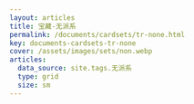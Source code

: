 ```yaml
---
layout: articles
title: 宝藏-无派系
permalink: /documents/cardsets/tr-none.html
key: documents-cardsets-tr-none
cover: /assets/images/sets/non.webp
articles:
  data_source: site.tags.无派系
  type: grid
  size: sm
---
```


